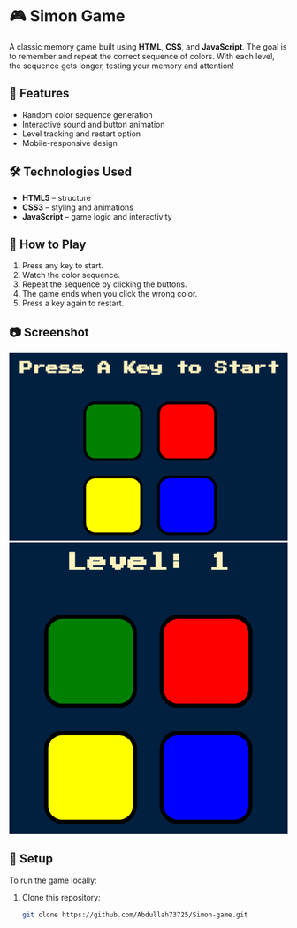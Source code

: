 # 🎮 Simon Game

A classic memory game built using **HTML**, **CSS**, and **JavaScript**. The goal is to remember and repeat the correct sequence of colors. With each level, the sequence gets longer, testing your memory and attention!

## 🌟 Features

- Random color sequence generation
- Interactive sound and button animation
- Level tracking and restart option
- Mobile-responsive design

## 🛠️ Technologies Used

- **HTML5** – structure
- **CSS3** – styling and animations
- **JavaScript** – game logic and interactivity

## 🚀 How to Play

1. Press any key to start.
2. Watch the color sequence.
3. Repeat the sequence by clicking the buttons.
4. The game ends when you click the wrong color.
5. Press a key again to restart.

## 📷 Screenshot

![Simon Game Screenshot](screenshot/simon-entry.png) 
![Simon Game Screenshot](screenshot/simon-game-level.png) 

## 📁 Setup

To run the game locally:

1. Clone this repository:
   ```bash
   git clone https://github.com/Abdullah73725/Simon-game.git

